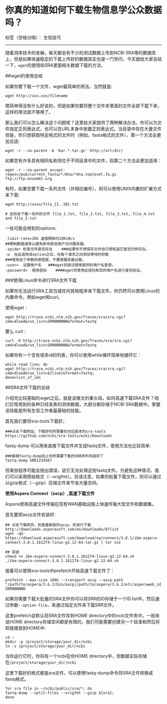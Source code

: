 # 你真的知道如何下载生物信息学公众数据吗？

标签（空格分隔）： 生信技巧

---

随着测序技术的发展，每天都会有不少的测试数据上传到NCBI SRA等的数据库上，但是如果快速稳定的下载上传好的数据其实也是一门学问，今天就给大家总结一下，`wget`的使用和SRA里面相关数据下载的方法，

##wget的使用总结

如果你要下载一个文件，wget最简单的用法，当然就是:

```
wget http://xxx.xxx/filename
```

嗯简单得没有什么好说的，但是如果你要将整个文件夹里面的文件全部下载下来，这样的用法就不够用了。

那么我们可以怎么解决这个问题呢？这里给大家提供了两种解决办法，你可以为文件指定正则表达式，也可以在URL本身中放置正则表达式。当目录中存在大量文件但是，你只想获取特定格式的文件时（例如，fasta格式的文件），第一个方法会更加合适:

```
wget -r --no-parent -A 'bar.*.tar.gz' http://url/dir/
```

如果您有许多具有相同名称但位于不同目录中的文件，则第二个方法会更加适用：

```
wget -r --no-parent accept-regex=/pub/current_fasta/*/dna/*dna.toplevel.fa.gz ftp://ftp.ensembl.org
```
有时，如果您要下载一系列文件（并相应编号），则可以使用UNIX内置的扩展方式来下载:

```
wget http://xxxx/file_{1..10}.txt

# 这将会下载一系列的文件 file_1.txt, file_2.txt, file_3.txt, file_4.txt and file_5.txt
```


一些可能会用到的options:

```
-limit-rate=20k	速度限制为20KiB/s	
##限制数据速率以避免影响其他用户访问服务器。
-spider	检查文件是否存在	###如果你不想保存文件但只想知道它是否仍然存在。
-w	在此适用该option之后，在每个请求之间添加等待的秒数 
###使用这个参数的原因是，不要使服务器过载。
-user=	设置用户名	###wget将尝试使用提供的用户名登录。
-password=	使用密码	####wget将使用此密码和您的用户名进行身份验证。
```

###使用Linux命令进行SRA文件下载


如果你无法运行SRA工具包或任何其他程序来下载文件，你仍然可以使用Linux的内置命令，例如wget和curl。


使用wget：
```
wget http://trace.ncbi.nlm.nih.gov/Traces/sra/sra.cgi?cmd=dload&run_list=SRRNNNNNN&format=fastq
```

要么 curl：

```
curl -O http://trace.ncbi.nlm.nih.gov/Traces/sra/sra.cgi?cmd=dload&run_list=SRRNNNNNN&format=fastq
```

如果你有一个含有很多id的列表，你可以使用while循环简单地循环它：

```
while read line; do
wget http://trace.ncbi.nlm.nih.gov/Traces/sra/sra.cgi?cmd=dload&run_list=${line}&format=fastq;
done<list_of_ids
```


##SRA文件下载的总结

介绍完比较基础的wget之后，就是该推文的重头戏，如何高速下载SRA文件？咱们日常用到的各种已经发表的测序数据，大部分都存储于NCBI SRA数据中。掌握该技能是所有生信工作者最基础的技能。

首先我们要将sra-tools下载好，
```
###点击下载网站，下载好你所需要的对应版本的sra-tools
https://github.com/ncbi/sra-tools/wiki/Downloads
```

fastq-dump 可以用来直接下载文件并生成fastq文件，使用方法也比较简单:

```
###直接fastq-dump加上你所需要下载的SRR序列号就好了
fastq-dump SRR1234567
```

但某些程序可能会抛出错误，说它无法处理这些fastq文件。为避免这种情况，我们可以采用原始格式（--origfmt）。另请注意，如果你批量下载文件，则可以通过以gzip格式（--gzip）压缩文件来节省大量空间。

**使用Aspera Connect（ascp）,高速下载文件**

Aspera使用高速文件传输在现有WAN基础设施上快速传输大型文件和数据集。

首先要把ascp文件安装好:

```
## 点击下载网页，检查最新版的ascp，并进行下载 http://downloads.asperasoft.com/en/downloads/8?list
wget -qO- https://download.asperasoft.com/download/sw/connect/3.8.1/ibm-aspera-connect-3.8.1.161274-linux-g2.12-64.tar.gz | tar xvz

## 安装
chmod +x ibm-aspera-connect-3.8.1.161274-linux-g2.12-64.sh
./ibm-aspera-connect-3.8.1.161274-linux-g2.12-64.sh

```
接着可以使用sra-tools中prefetch开始高速下载文件了：

```
prefetch --max-size 100G --transport ascp --ascp-path "/path/to/aspera/3.6.2/bin/ascp|/path/to/aspera/3.6.2/etc/asperaweb_id_dsa.openssh" SRRNNNNNN
```

如果你需要下载大批量的SRA文件你可以将SRR的ID存储于一个ID.list中，然后通过参数`--option-file`，来通过指定文件来下载SRR文件。 

这里prefetch会默认将SRA文件存到HOME directory中的ncbi文件夹中。一般来说HOME directory存储空间都是有限的，我们可能需要创建另一个目录和然后将软链接放到HOME中:

```
cd ~
mkdir -p /project/storage/your_dir/ncbi
ln -s /project/storage/your_dir/ncbi
```

当你运行它时，你将有一个ncbi在你HOME directory中，但数据实际存储在`/project/storage/your_dir/ncbi`

这里下载好的格式都是sra文件，可以使用fastq-dump命令将SRA文件转换成fastq格式。

```
for sra file in ~/ncbi/public/sra/*; do
fastq-dump --split-files --origfmt --gzip ${sra};
done
```
